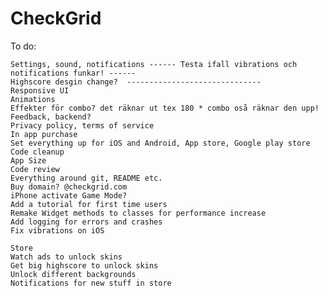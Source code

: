 # CheckGrid

To do:

    Settings, sound, notifications ------ Testa ifall vibrations och notifications funkar! ------
    Highscore desgin change?  ------------------------------
    Responsive UI
    Animations
    Effekter för combo? det räknar ut tex 180 * combo oså räknar den upp!
    Feedback, backend? 
    Privacy policy, terms of service
    In app purchase
    Set everything up for iOS and Android, App store, Google play store
    Code cleanup
    App Size
    Code review
    Everything around git, README etc.
    Buy domain? @checkgrid.com
    iPhone activate Game Mode?
    Add a tutorial for first time users
    Remake Widget methods to classes for performance increase
    Add logging for errors and crashes
    Fix vibrations on iOS

    Store
    Watch ads to unlock skins
    Get big highscore to unlock skins
    Unlock different backgrounds
    Notifications for new stuff in store

